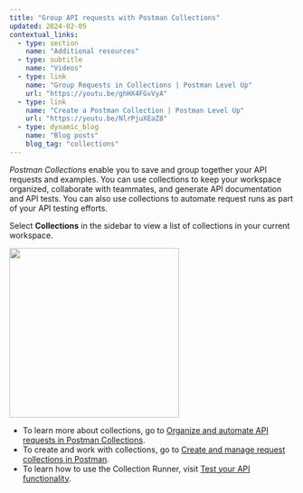 ```yaml
---
title: "Group API requests with Postman Collections"
updated: 2024-02-05
contextual_links:
  - type: section
    name: "Additional resources"
  - type: subtitle
    name: "Videos"
  - type: link
    name: "Group Requests in Collections | Postman Level Up"
    url: "https://youtu.be/ghHX4FGvVyA"
  - type: link
    name: "Create a Postman Collection | Postman Level Up"
    url: "https://youtu.be/NlrPjuXEaZ8"
  - type: dynamic_blog
    name: "Blog posts"
    blog_tag: "collections"
---
```


_Postman Collections_ enable you to save and group together your API requests and examples. You can use collections to keep your workspace organized, collaborate with teammates, and generate API documentation and API tests. You can also use collections to automate request runs as part of your API testing efforts.

Select **Collections** in the sidebar to view a list of collections in your current workspace.

<img alt="" src="https://assets.postman.com/postman-docs/collections-overview.jpg" width="300px"/>

* To learn more about collections, go to [Organize and automate API requests in Postman Collections](/docs/collections/collections-overview/).
* To create and work with collections, go to [Create and manage request collections in Postman](/docs/collections/using-collections/).
* To learn how to use the Collection Runner, visit [Test your API functionality](/docs/collections/running-collections/running-collections-overview/).
